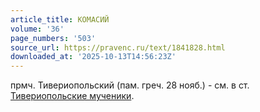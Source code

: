 ```yaml
---
article_title: КОМАСИЙ
volume: '36'
page_numbers: '503'
source_url: https://pravenc.ru/text/1841828.html
downloaded_at: '2025-10-13T14:56:23Z'
---
```


прмч. Тивериопольский (пам. греч. 28 нояб.) - см. в ст. [Тивериопольские мученики](<https://pravenc.ru/text/Тивериопольские мученики.html>).
